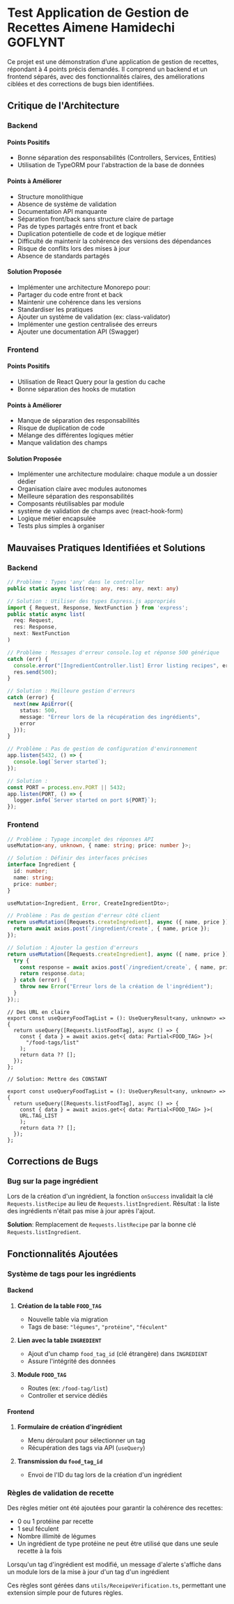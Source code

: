 # Test Application de Gestion de Recettes Aimene Hamidechi GOFLYNT

Ce projet est une démonstration d’une application de gestion de recettes, répondant à 4 points précis demandés. Il comprend un backend et un frontend séparés, avec des fonctionnalités claires, des améliorations ciblées et des corrections de bugs bien identifiées.

## Critique de l'Architecture

### Backend

#### Points Positifs

- Bonne séparation des responsabilités (Controllers, Services, Entities)
- Utilisation de TypeORM pour l'abstraction de la base de données

#### Points à Améliorer

- Structure monolithique
- Absence de système de validation
- Documentation API manquante
- Séparation front/back sans structure claire de partage
- Pas de types partagés entre front et back
- Duplication potentielle de code et de logique métier
- Difficulté de maintenir la cohérence des versions des dépendances
- Risque de conflits lors des mises à jour
- Absence de standards partagés

#### Solution Proposée

- Implémenter une architecture Monorepo pour:
- Partager du code entre front et back
- Maintenir une cohérence dans les versions
- Standardiser les pratiques
- Ajouter un système de validation (ex: class-validator)
- Implémenter une gestion centralisée des erreurs
- Ajouter une documentation API (Swagger)

### Frontend

#### Points Positifs

- Utilisation de React Query pour la gestion du cache
- Bonne séparation des hooks de mutation

#### Points à Améliorer

- Manque de séparation des responsabilités
- Risque de duplication de code
- Mélange des différentes logiques métier
- Manque validation des champs

#### Solution Proposée

- Implémenter une architecture modulaire: chaque module a un dossier dédier
- Organisation claire avec modules autonomes
- Meilleure séparation des responsabilités
- Composants réutilisables par module
- système de validation de champs avec (react-hook-form)
- Logique métier encapsulée
- Tests plus simples à organiser

## Mauvaises Pratiques Identifiées et Solutions

### Backend

```typescript
// Problème : Types 'any' dans le controller
public static async list(req: any, res: any, next: any)

// Solution : Utiliser des types Express.js appropriés
import { Request, Response, NextFunction } from 'express';
public static async list(
  req: Request,
  res: Response,
  next: NextFunction
)
```

```typescript
// Problème : Messages d'erreur console.log et réponse 500 générique
catch (err) {
  console.error("[IngredientController.list] Error listing recipes", err);
  res.send(500);
}

// Solution : Meilleure gestion d'erreurs
catch (error) {
  next(new ApiError({
    status: 500,
    message: "Erreur lors de la récupération des ingrédients",
    error
  }));
}
```

```typescript
// Problème : Pas de gestion de configuration d'environnement
app.listen(5432, () => {
  console.log(`Server started`);
});

// Solution :
const PORT = process.env.PORT || 5432;
app.listen(PORT, () => {
  logger.info(`Server started on port ${PORT}`);
});
```



### Frontend

```typescript
// Problème : Typage incomplet des réponses API
useMutation<any, unknown, { name: string; price: number }>;

// Solution : Définir des interfaces précises
interface Ingredient {
  id: number;
  name: string;
  price: number;
}

useMutation<Ingredient, Error, CreateIngredientDto>;
```

```typescript
// Problème : Pas de gestion d'erreur côté client
return useMutation([Requests.createIngredient], async ({ name, price }) => {
  return await axios.post(`/ingredient/create`, { name, price });
});

// Solution : Ajouter la gestion d'erreurs
return useMutation([Requests.createIngredient], async ({ name, price }) => {
  try {
    const response = await axios.post(`/ingredient/create`, { name, price });
    return response.data;
  } catch (error) {
    throw new Error("Erreur lors de la création de l'ingrédient");
  }
});;
```

```typescrip
// Des URL en claire
export const useQueryFoodTagList = (): UseQueryResult<any, unknown> => {
  return useQuery([Requests.listFoodTag], async () => {
    const { data } = await axios.get<{ data: Partial<FOOD_TAG> }>(
      "/food-tags/list"
    );
    return data ?? [];
  });
};

// Solution: Mettre des CONSTANT

export const useQueryFoodTagList = (): UseQueryResult<any, unknown> => {
  return useQuery([Requests.listFoodTag], async () => {
    const { data } = await axios.get<{ data: Partial<FOOD_TAG> }>(
    URL.TAG_LIST
    );
    return data ?? [];
  });
};
```


## Corrections de Bugs

### Bug sur la page ingrédient

Lors de la création d'un ingrédient, la fonction `onSuccess` invalidait la clé `Requests.listRecipe` au lieu de `Requests.listIngredient`. Résultat : la liste des ingrédients n'était pas mise à jour après l'ajout.

**Solution**: Remplacement de `Requests.listRecipe` par la bonne clé `Requests.listIngredient`.

## Fonctionnalités Ajoutées

### Système de tags pour les ingrédients

#### Backend

1. **Création de la table `FOOD_TAG`**

   - Nouvelle table via migration
   - Tags de base: `"légumes"`, `"protéine"`, `"féculent"`

2. **Lien avec la table `INGREDIENT`**

   - Ajout d'un champ `food_tag_id` (clé étrangère) dans `INGREDIENT`
   - Assure l'intégrité des données

3. **Module `FOOD_TAG`**
   - Routes (ex: `/food-tag/list`)
   - Controller et service dédiés

#### Frontend

1. **Formulaire de création d'ingrédient**

   - Menu déroulant pour sélectionner un tag
   - Récupération des tags via API (`useQuery`)

2. **Transmission du `food_tag_id`**
   - Envoi de l'ID du tag lors de la création d'un ingrédient

### Règles de validation de recette

Des règles métier ont été ajoutées pour garantir la cohérence des recettes:

- 0 ou 1 protéine par recette
- 1 seul féculent
- Nombre illimité de légumes
- Un ingrédient de type protéine ne peut être utilisé que dans une seule recette à la fois

Lorsqu'un tag d'ingrédient est modifié, un message d'alerte s'affiche dans un module lors
de la mise à jour d'un tag d'un ingrédient

Ces règles sont gérées dans `utils/ReceipeVerification.ts`, permettant une extension simple pour de futures règles.
